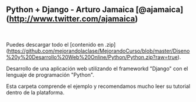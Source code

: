 ## Python + Django - Arturo Jamaica [@ajamaica] (http://www.twitter.com/ajamaica)
<br />


Puedes descargar todo el [contenido en .zip] (https://github.com/mejorandolaclase/MejorandoCurso/blob/master/Diseno%20y%20Desarrollo%20Web%20Online/Python/Python.zip?raw=true).

Desarrollo de una aplicación web utilizando el frameworkd "Django" con el lenguaje de programación "Python".

Esta carpeta comprende el ejemplo y recomendamos mucho leer su tutorial dentro de la plataforma.

